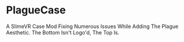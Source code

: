# PlagueCase
A SlimeVR Case Mod Fixing Numerous Issues While Adding The Plague Aesthetic. The Bottom Isn't Logo'd, The Top Is.
